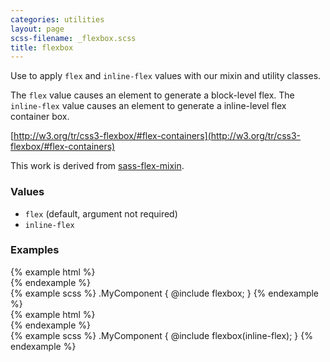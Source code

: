 ```yaml
---
categories: utilities
layout: page
scss-filename: _flexbox.scss
title: flexbox
---
```

Use to apply `flex` and `inline-flex` values with our mixin and utility classes.

The `flex` value causes an element to generate a block-level flex. The `inline-flex` value causes an element to generate a inline-level flex container box.

[http://w3.org/tr/css3-flexbox/#flex-containers](http://w3.org/tr/css3-flexbox/#flex-containers)

This work is derived from [sass-flex-mixin](https://github.com/mastastealth/sass-flex-mixin).

### Values
* `flex` (default, argument not required)
* `inline-flex`

### Examples
<div class="DocsExample DocsExample--grouped DocsExample--renderHidden">
{% example html %}
<div class="u-flexbox"></div>
{% endexample %}
</div>

<div class="DocsExample DocsExample--renderHidden">
{% example scss %}
.MyComponent {
  @include flexbox;
}
{% endexample %}
</div>


<div class="DocsExample DocsExample--grouped DocsExample--renderHidden">
{% example html %}
<div class="u-inline-flexbox"></div>
{% endexample %}
</div>

<div class="DocsExample DocsExample--renderHidden">
{% example scss %}
.MyComponent {
  @include flexbox(inline-flex);
}
{% endexample %}
</div>
